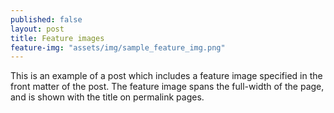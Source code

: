```yaml
---
published: false
layout: post
title: Feature images
feature-img: "assets/img/sample_feature_img.png"
---
```

This is an example of a post which includes a feature image specified in the front matter of the post. The feature image spans the full-width of the page, and is shown with the title on permalink pages.
